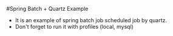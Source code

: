 #Spring Batch + Quartz Example

- It is an example of spring batch job scheduled job by quartz.
- Don't forget to run it with profiles (local, mysql)